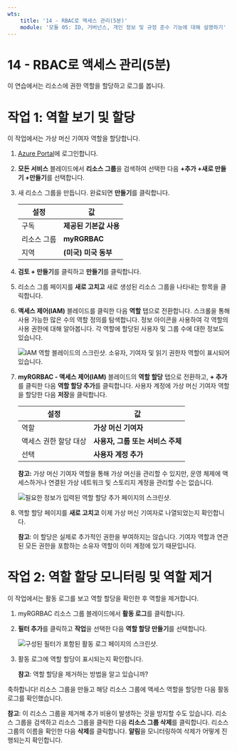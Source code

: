 ```yaml
---
wts:
    title: '14 - RBAC로 액세스 관리(5분)'
    module: '모듈 05: ID, 거버넌스, 개인 정보 및 규정 준수 기능에 대해 설명하기'
---
```

# 14 - RBAC로 액세스 관리(5분)

이 연습에서는 리소스에 권한 역할을 할당하고 로그를 봅니다.

# 작업 1: 역할 보기 및 할당

이 작업에서는 가상 머신 기여자 역할을 할당합니다. 

1. [Azure Portal](https://portal.azure.com)에 로그인합니다.

2. **모든 서비스** 블레이드에서 **리소스 그룹**을 검색하여 선택한 다음 **+추가 +새로 만들기 +만들기**를 선택합니다.

3. 새 리소스 그룹을 만듭니다. 완료되면 **만들기**를 클릭합니다. 

    | 설정 | 값 |
    | -- | -- |
    | 구독 | **제공된 기본값 사용** |
    | 리소스 그룹 | **myRGRBAC** |
    | 지역 | **(미국) 미국 동부** |
   

4. **검토 + 만들기**를 클릭하고 **만들기**를 클릭합니다.

5. 리소스 그룹 페이지를 **새로 고치고** 새로 생성된 리소스 그룹을 나타내는 항목을 클릭합니다.

6. **액세스 제어(IAM)** 블레이드를 클릭한 다음 **역할** 탭으로 전환합니다. 스크롤을 통해 사용 가능한 많은 수의 역할 정의를 탐색합니다. 정보 아이콘을 사용하여 각 역할의 사용 권한에 대해 알아봅니다. 각 역할에 할당된 사용자 및 그룹 수에 대한 정보도 있습니다.

    ![IAM 역할 블레이드의 스크린샷. 소유자, 기여자 및 읽기 권한자 역할이 표시되어 있습니다.](../images/1501.png)

7. **myRGRBAC - 액세스 제어(IAM)** 블레이드의 **역할 할당** 탭으로 전환하고, **+ 추가**를 클릭한 다음 **역할 할당 추가**를 클릭합니다. 사용자 계정에 가상 머신 기여자 역할을 할당한 다음 **저장**을 클릭합니다. 

    | 설정 | 값 |
    | -- | -- |
    | 역할 | **가상 머신 기여자** |
    | 액세스 권한 할당 대상 | **사용자, 그룹 또는 서비스 주체** |
    | 선택 | **사용자 계정 추가** |
 

    **참고:** 가상 머신 기여자 역할을 통해 가상 머신을 관리할 수 있지만, 운영 체제에 액세스하거나 연결된 가상 네트워크 및 스토리지 계정을 관리할 수는 없습니다.

    ![필요한 정보가 입력된 역할 할당 추가 페이지의 스크린샷.](../images/1502.png)

8. 역할 할당 페이지를 **새로 고치고** 이제 가상 머신 기여자로 나열되었는지 확인합니다. 

    **참고**: 이 할당은 실제로 추가적인 권한을 부여하지는 않습니다. 기여자 역할과 연관된 모든 권한을 포함하는 소유자 역할이 이미 계정에 있기 때문입니다.

# 작업 2: 역할 할당 모니터링 및 역할 제거

이 작업에서는 활동 로그를 보고 역할 할당을 확인한 후 역할을 제거합니다. 

1. myRGRBAC 리소스 그룹 블레이드에서 **활동 로그**를 클릭합니다.

2. **필터 추가**를 클릭하고 **작업**을 선택한 다음 **역할 할당 만들기**를 선택합니다.

    ![구성된 필터가 포함된 활동 로그 페이지의 스크린샷.](../images/1503.png)

3. 활동 로그에 역할 할당이 표시되는지 확인합니다. 

    **참고**: 역할 할당을 제거하는 방법을 알고 있습니까?

축하합니다! 리소스 그룹을 만들고 해당 리소스 그룹에 액세스 역할을 할당한 다음 활동 로그를 확인했습니다. 

**참고**: 이 리소스 그룹을 제거해 추가 비용이 발생하는 것을 방지할 수도 있습니다. 리소스 그룹을 검색하고 리소스 그룹을 클릭한 다음 **리소스 그룹 삭제**를 클릭합니다. 리소스 그룹의 이름을 확인한 다음 **삭제**를 클릭합니다. **알림**을 모니터링하여 삭제가 어떻게 진행되는지 확인합니다.

